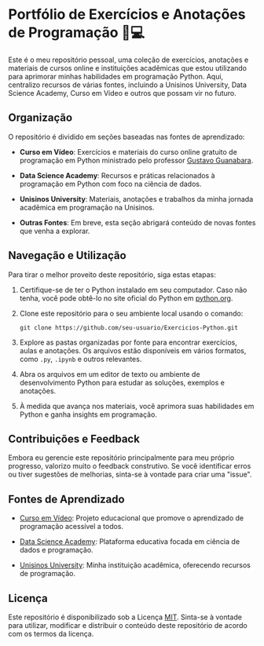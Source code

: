 # Portfólio de Exercícios e Anotações de Programação 🐍💻

Este é o meu repositório pessoal, uma coleção de exercícios, anotações e materiais de cursos online e instituições acadêmicas que estou utilizando para aprimorar minhas habilidades em programação Python. Aqui, centralizo recursos de várias fontes, incluindo a Unisinos University, Data Science Academy, Curso em Vídeo e outros que possam vir no futuro.

## Organização

O repositório é dividido em seções baseadas nas fontes de aprendizado:

- **Curso em Vídeo**: Exercícios e materiais do curso online gratuito de programação em Python ministrado pelo professor [Gustavo Guanabara](https://www.gustavoguanabara.com/).

- **Data Science Academy**: Recursos e práticas relacionados à programação em Python com foco na ciência de dados.

- **Unisinos University**: Materiais, anotações e trabalhos da minha jornada acadêmica em programação na Unisinos.

- **Outras Fontes**: Em breve, esta seção abrigará conteúdo de novas fontes que venha a explorar.

## Navegação e Utilização

Para tirar o melhor proveito deste repositório, siga estas etapas:

1. Certifique-se de ter o Python instalado em seu computador. Caso não tenha, você pode obtê-lo no site oficial do Python em [python.org](https://www.python.org/).

2. Clone este repositório para o seu ambiente local usando o comando:
   ```
   git clone https://github.com/seu-usuario/Exercicios-Python.git
   ```

3. Explore as pastas organizadas por fonte para encontrar exercícios, aulas e anotações. Os arquivos estão disponíveis em vários formatos, como `.py`, `.ipynb` e outros relevantes.

4. Abra os arquivos em um editor de texto ou ambiente de desenvolvimento Python para estudar as soluções, exemplos e anotações.

5. À medida que avança nos materiais, você aprimora suas habilidades em Python e ganha insights em programação.

## Contribuições e Feedback

Embora eu gerencie este repositório principalmente para meu próprio progresso, valorizo muito o feedback construtivo. Se você identificar erros ou tiver sugestões de melhorias, sinta-se à vontade para criar uma "issue".

## Fontes de Aprendizado

- [Curso em Vídeo](https://www.cursoemvideo.com/): Projeto educacional que promove o aprendizado de programação acessível a todos.

- [Data Science Academy](https://www.datascienceacademy.com.br/): Plataforma educativa focada em ciência de dados e programação.

- [Unisinos University](http://www.unisinos.br/): Minha instituição acadêmica, oferecendo recursos de programação.

## Licença

Este repositório é disponibilizado sob a Licença [MIT](LICENSE). Sinta-se à vontade para utilizar, modificar e distribuir o conteúdo deste repositório de acordo com os termos da licença.
